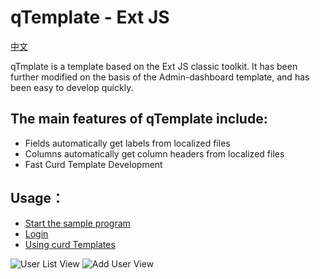 # qTemplate - Ext JS

[中文](README.md)

qTmplate is a template based on the Ext JS classic toolkit. It has been further modified on the basis of the Admin-dashboard template, and has been easy to develop quickly.

## The main features of qTemplate include:
* Fields automatically get labels from localized files
* Columns automatically get column headers from localized files
* Fast Curd Template Development

## Usage：
* [Start the sample program](docs/en/start.md)
* [Login](docs/en/login.md)
* [Using curd Templates](docs/en/curd.md)

![User List View](https://github.com/tianxiaode/qTemplate-ExtJS/blob/master/docs/images/userList.PNG)
![Add User View](https://github.com/tianxiaode/qTemplate-ExtJS/blob/master/docs/images/userAdd.PNG)


